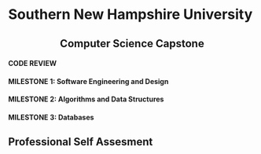 # Southern New Hampshire University
## <center>Computer Science Capstone<center>
#### CODE REVIEW
#### MILESTONE 1: Software Engineering and Design
#### MILESTONE 2: Algorithms and Data Structures
#### MILESTONE 3: Databases
## Professional Self Assesment
